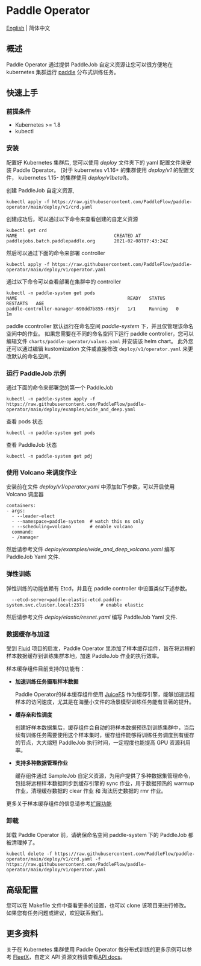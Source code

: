 # Paddle Operator

[English](./README.md) | 简体中文

## 概述

Paddle Operator 通过提供 PaddleJob 自定义资源让您可以很方便地在 kubernetes 集群运行 [paddle](https://www.paddlepaddle.org.cn/) 分布式训练任务。

## 快速上手
### 前提条件

* Kubernetes >= 1.8
* kubectl

### 安装

配置好 Kubernetes 集群后, 您可以使用 *deploy* 文件夹下的 yaml 配置文件来安装 Paddle Operator。
(对于 kubernetes v1.16+ 的集群使用 *deploy/v1* 的配置文件， kubernetes 1.15- 的集群使用 *deploy/v1beta1*)。

创建 PaddleJob 自定义资源,
```shell
kubectl apply -f https://raw.githubusercontent.com/PaddleFlow/paddle-operator/main/deploy/v1/crd.yaml
```

创建成功后，可以通过以下命令来查看创建的自定义资源
```shell
kubectl get crd
NAME                                    CREATED AT
paddlejobs.batch.paddlepaddle.org       2021-02-08T07:43:24Z
```

然后可以通过下面的命令来部署 controller

```shell
kubectl apply -f https://raw.githubusercontent.com/PaddleFlow/paddle-operator/main/deploy/v1/operator.yaml
```

通过以下命令可以查看部署在集群中的 controller
```shell
kubectl -n paddle-system get pods
NAME                                         READY   STATUS    RESTARTS   AGE
paddle-controller-manager-698dd7b855-n65jr   1/1     Running   0          1m
```

paddle ccontroller 默认运行在命名空间 *paddle-system* 下，并且仅管理该命名空间中的作业。
如果您需要在不同的命名空间下运行 paddle controller，您可以编辑文件 `charts/paddle-operator/values.yaml` 并安装该 helm chart。
此外您还可以通过编辑 kustomization 文件或直接修改 `deploy/v1/operator.yaml` 来更改默认的命名空间。

### 运行 PaddleJob 示例

通过下面的命令来部署您的第一个 PaddleJob
```shell
kubectl -n paddle-system apply -f https://raw.githubusercontent.com/PaddleFlow/paddle-operator/main/deploy/examples/wide_and_deep.yaml
```

查看 pods 状态
```shell
kubectl -n paddle-system get pods
```

查看 PaddleJob 状态
```shell
kubectl -n paddle-system get pdj
```

### 使用 Volcano 来调度作业

安装前在文件 *deploy/v1/operator.yaml* 中添加如下参数，可以开启使用 Volcano 调度器
```
containers:
- args:
  - --leader-elect
  - --namespace=paddle-system  # watch this ns only
  - --scheduling=volcano       # enable volcano
  command:
  - /manager
```

然后请参考文件 *deploy/examples/wide_and_deep_volcano.yaml* 编写 PaddleJob Yaml 文件.

### 弹性训练

弹性训练的功能依赖有 Etcd，并且在 paddle controller 中设置类似下述参数。
```
  --etcd-server=paddle-elastic-etcd.paddle-system.svc.cluster.local:2379      # enable elastic
```

然后请参考文件 *deploy/elastic/resnet.yaml* 编写 PaddleJob Yaml 文件.

### 数据缓存与加速

受到 [Fluid](https://github.com/fluid-cloudnative/fluid) 项目的启发，Paddle Operator 里添加了样本缓存组件，旨在将远程的样本数据缓存到训练集群本地，加速 PaddleJob 作业的执行效率。

样本缓存组件目前支持的功能有：

- __加速训练任务摄取样本数据__

    Paddle Operator的样本缓存组件使用 [JuiceFS](https://github.com/juicedata/juicefs) 作为缓存引擎，能够加速远程样本的访问速度，尤其是在海量小文件的场景模型训练任务能有显著的提升。

- __缓存亲和性调度__

    创建好样本数据集后，缓存组件会自动的将样本数据预热到训练集群中，当后续有训练任务需要使用这个样本集时，缓存组件能够将训练任务调度到有缓存的节点，大大缩短 PaddleJob 执行时间，一定程度也能提高 GPU 资源利用率。

- __支持多种数据管理作业__

    缓存组件通过 SampleJob 自定义资源，为用户提供了多种数据集管理命令，包括将远程样本数据同步到缓存引擎的 sync 作业，用于数据预热的 warmup 作业，清理缓存数据的 clear 作业 和 淘汰历史数据的 rmr 作业。

更多关于样本缓存组件的信息请参考[扩展功能](./docs/zh_CN/ext-overview.md)

### 卸载

卸载 Paddle Operator 前，请确保命名空间 paddle-system 下的 PaddleJob 都被清理掉了。

```shell
kubectl delete -f https://raw.githubusercontent.com/PaddleFlow/paddle-operator/main/deploy/v1/crd.yaml -f https://raw.githubusercontent.com/PaddleFlow/paddle-operator/main/deploy/v1/operator.yaml
```

## 高级配置

您可以在 Makefile 文件中查看更多的设置，也可以 clone 该项目来进行修改。 如果您有任务问题或建议，欢迎联系我们。

## 更多资料

关于在 Kubernetes 集群使用 Paddle Operator 做分布式训练的更多示例可以参考 [FleetX](https://fleet-x.readthedocs.io/en/latest/paddle_fleet_rst/paddle_on_k8s.html)，自定义 API 资源文档请查看[API docs](./docs/en/api_doc.md)。
